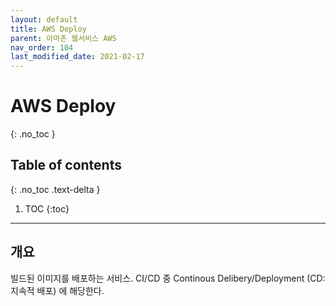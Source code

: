 ```yaml
---
layout: default
title: AWS Deploy
parent: 아마존 웹서비스 AWS
nav_order: 104
last_modified_date: 2021-02-17
---
```


# AWS Deploy
{: .no_toc }

## Table of contents
{: .no_toc .text-delta }

1. TOC
{:toc}

---

## 개요

빌드된 이미지를 배포하는 서비스. CI/CD 중 Continous Delibery/Deployment (CD:지속적 배포) 에 해당한다.